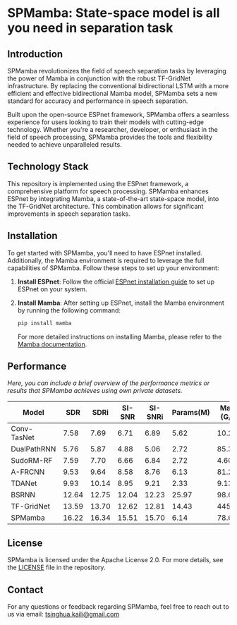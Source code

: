
# SPMamba: State-space model is all you need in separation task

## Introduction

SPMamba revolutionizes the field of speech separation tasks by leveraging the power of Mamba in conjunction with the robust TF-GridNet infrastructure. By replacing the conventional bidirectional LSTM with a more efficient and effective bidirectional Mamba model, SPMamba sets a new standard for accuracy and performance in speech separation.

Built upon the open-source ESPnet framework, SPMamba offers a seamless experience for users looking to train their models with cutting-edge technology. Whether you're a researcher, developer, or enthusiast in the field of speech processing, SPMamba provides the tools and flexibility needed to achieve unparalleled results.

## Technology Stack

This repository is implemented using the ESPnet framework, a comprehensive platform for speech processing. SPMamba enhances ESPnet by integrating Mamba, a state-of-the-art state-space model, into the TF-GridNet architecture. This combination allows for significant improvements in speech separation tasks.

## Installation

To get started with SPMamba, you'll need to have ESPnet installed. Additionally, the Mamba environment is required to leverage the full capabilities of SPMamba. Follow these steps to set up your environment:

1. **Install ESPnet**: Follow the official [ESPnet installation guide](https://github.com/espnet/espnet#installation) to set up ESPnet on your system.

2. **Install Mamba**: After setting up ESPnet, install the Mamba environment by running the following command:

   ```bash
   pip install mamba
   ```

   For more detailed instructions on installing Mamba, please refer to the [Mamba documentation](https://github.com/state-spaces/mamba).

## Performance

*Here, you can include a brief overview of the performance metrics or results that SPMamba achieves using own private datasets.*

| Model        | SDR  | SDRi | SI-SNR | SI-SNRi | Params(M) | Macs (G/s) |
|--------------|------|------|--------|---------|-----------|------------|
| Conv-TasNet  | 7.58 | 7.69 | 6.71   | 6.89    | 5.62      | 10.23      |
| DualPathRNN  | 5.76 | 5.87 | 4.88   | 5.06    | 2.72      | 85.32      |
| SudoRM-RF    | 7.59 | 7.70 | 6.66   | 6.84    | 2.72      | 4.60       |
| A-FRCNN      | 9.53 | 9.64 | 8.58   | 8.76    | 6.13      | 81.20      |
| TDANet       | 9.93 | 10.14| 8.95   | 9.21    | 2.33      | 9.13       |
| BSRNN        | 12.64| 12.75| 12.04  | 12.23   | 25.97     | 98.69      |
| TF-GridNet   | 13.59| 13.70| 12.62  | 12.81   | 14.43     | 445.56     |
| SPMamba   | 16.22| 16.34 | 15.51  | 15.70   | 6.14     | 78.69    |

## License

SPMamba is licensed under the Apache License 2.0. For more details, see the [LICENSE](LICENSE) file in the repository.

## Contact

For any questions or feedback regarding SPMamba, feel free to reach out to us via email: tsinghua.kaili@gmail.com